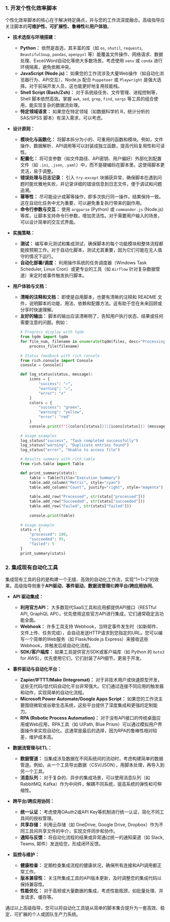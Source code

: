 

### 1. 开发个性化效率脚本

个性化效率脚本的核心在于解决特定痛点，并与您的工作流深度融合。高级指导应关注脚本的**可维护性、可扩展性、鲁棒性**和**用户体验**。

*   **技术选型与环境搭建：**
    *   **Python：** 依然是首选，其丰富的库（如 `os`, `shutil`, `requests`, `BeautifulSoup`, `pandas`, `openpyxl` 等）能覆盖文件操作、网络请求、数据处理、Excel/Word自动化等绝大多数场景。考虑使用 `venv` 或 `conda` 进行环境隔离，避免依赖冲突。
    *   **JavaScript (Node.js)：** 如果您的工作流涉及大量Web操作（如自动化浏览器行为、API交互），Node.js 配合 `Puppeteer` 或 `Playwright` 是强大选择。对于前端开发人员，这也能更好地复用技能栈。
    *   **Shell Script (Bash/Zsh)：** 对于系统级任务、文件管理、进程控制等，Shell 脚本依然高效。掌握 `awk`, `sed`, `grep`, `find`, `xargs` 等工具的组合使用，能实现复杂的数据流处理。
    *   **特定领域语言：** 如果您在特定领域（如数据科学的 R，统计分析的 SAS/SPSS 脚本）有深入需求，可以考虑。

*   **设计原则：**
    *   **模块化与函数化：** 将脚本拆分为小的、可重用的函数和模块。例如，文件操作、数据解析、API调用等可以封装成独立函数，提高代码复用性和可读性。
    *   **配置化：** 将可变参数（如文件路径、API密钥、用户偏好）外部化到配置文件（如 `.ini`, `.json`, `.yaml`）中，而不是硬编码在脚本里。这使得脚本更灵活，易于调整。
    *   **错误处理与日志记录：** 引入 `try-except` 块捕获异常，确保脚本在遇到问题时能优雅地失败，并记录详细的错误信息到日志文件，便于调试和问题追溯。
    *   **幂等性：** 尽可能设计成幂等操作，即多次执行同一操作，结果保持一致。这在自动化任务中尤为重要，可以避免重复执行带来的副作用。
    *   **命令行参数与交互：** 使用 `argparse` (Python) 或 `commander.js` (Node.js) 等库，让脚本支持命令行参数，增加灵活性。对于需要用户输入的场景，可以设计简单的交互式界面。

*   **实施策略：**

    *   **测试：** 编写单元测试和集成测试，确保脚本的每个功能模块和整体流程都能按预期工作。对于自动化脚本，测试尤其重要，因为它们可能在无人值守的情况下运行。
    *   **自动化部署/调度：** 利用操作系统的任务调度器（Windows Task Scheduler, Linux Cron）或更专业的工具（如 `Airflow` 针对复杂数据管道）来定时或事件触发执行脚本。

*   **用户体验与文档：**
    *   **清晰的注释和文档：** 即使是自用脚本，也要有清晰的注释和 README 文件，说明脚本的功能、用法、依赖和配置方法。这有助于您在未来回顾或分享时快速理解。
    *   **友好的输出：** 脚本的输出应该清晰明了，告知用户执行状态、结果或任何需要注意的问题。例如：
        ```python
        # Progress display with tqdm
        from tqdm import tqdm
        for file_num, filename in enumerate(tqdm(files, desc="Processing files")):
            process_file(filename)
            
        # Status feedback with rich console
        from rich.console import Console
        console = Console()
        
        def log_status(status, message):
            icons = {
                "success": "✓",
                "warning": "⚠",
                "error": "✗"
            }
            colors = {
                "success": "green",
                "warning": "yellow", 
                "error": "red"
            }
            console.print(f"[{colors[status]}][{icons[status]}] {message}[/{colors[status]}]")
            
        # Usage examples
        log_status("success", "Task completed successfully")
        log_status("warning", "Duplicate entries found")
        log_status("error", "Unable to access file")
        
        # Results summary with rich table
        from rich.table import Table
        
        def print_summary(stats):
            table = Table(title="Execution Summary")
            table.add_column("Metric", style="cyan")
            table.add_column("Count", justify="right", style="magenta")
            
            table.add_row("Processed", str(stats["processed"]))
            table.add_row("Succeeded", str(stats["succeeded"]))
            table.add_row("Failed", str(stats["failed"]))
            
            console.print(table)
            
        # Usage example
        stats = {
            "processed": 100,
            "succeeded": 95,
            "failed": 5
        }
        print_summary(stats)
        ```

### 2. 集成现有自动化工具

集成现有工具的目的是构建一个无缝、高效的自动化工作流，实现“1+1>2”的效果。高级指导侧重于**API驱动、事件驱动、数据流管理**和**跨平台/跨应用协同**。

*   **API 驱动集成：**
    *   **利用官方API：** 大多数现代SaaS工具和应用都提供API接口（RESTful API, GraphQL API）。优先使用这些官方API进行集成，它们通常稳定且功能全面。
    *   **Webhook：** 许多工具支持 Webhook，当特定事件发生时（如新邮件、文件上传、任务完成），会自动发送HTTP请求到您指定的URL。您可以编写一个简单的Web服务（如 Flask/Node.js Express）来接收这些Webhook，并触发后续自动化流程。
    *   **SDK/客户端库：** 如果工具提供官方SDK或客户端库（如 Python 的 `boto3` for AWS），优先使用它们，它们封装了API细节，更易于开发。

*   **事件驱动与自动化平台：**
    *   **Zapier/IFTTT/Make (Integromat)：** 对于非技术用户或快速原型开发，这些无代码/低代码自动化平台非常强大。它们通过连接不同应用的触发器和动作，实现简单的自动化流程。
    *   **Microsoft Power Automate/Google Apps Script：** 如果您的工作流主要围绕微软或谷歌生态系统，这些平台提供了深度集成和更强的定制能力。
    *   **RPA (Robotic Process Automation)：** 对于没有API接口的传统桌面应用或Web应用，RPA工具（如 UiPath, Blue Prism）可以通过模拟用户界面操作来实现自动化。这通常是最后的选择，因为RPA的鲁棒性相对较差，维护成本高。

*   **数据流管理与ETL：**
    *   **数据管道：** 当集成涉及数据在不同系统间的流动时，考虑构建简单的数据管道。例如，从一个工具导出数据（CSV/JSON），用脚本处理，再导入到另一个工具。
    *   **消息队列：** 对于复杂的、异步的集成场景，可以使用消息队列（如 RabbitMQ, Kafka）作为中间件，解耦不同系统，提高系统的弹性和可伸缩性。

*   **跨平台/跨应用协同：**
    *   **统一认证：** 考虑使用OAuth2或API Key等机制进行统一认证，简化不同工具间的授权管理。
    *   **共享存储：** 利用云存储（如 OneDrive, Google Drive, Dropbox）作为不同工具间共享文件的中介，实现文件同步和协作。
    *   **通知与反馈：** 将自动化流程的结果或异常通过统一的通知渠道（如 Slack, Teams, 邮件）发送给您，形成闭环反馈。

*   **监控与维护：**
    *   **健康检查：** 定期检查集成流程的健康状况，确保所有连接和API调用都正常工作。
    *   **版本兼容性：** 关注所集成工具的API版本更新，及时调整您的集成代码以保持兼容性。
    *   **性能优化：** 对于高频或大量数据的集成，考虑性能瓶颈，如批量处理、并发请求、缓存等。

通过以上高级指导，您可以将自动化工具链从简单的脚本集合提升为一套高效、稳定、可扩展的个人或团队生产力系统。
        